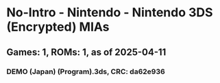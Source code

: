 # No-Intro - Nintendo - Nintendo 3DS (Encrypted) MIAs
## Games: 1, ROMs: 1, as of 2025-04-11

### DEMO (Japan) (Program).3ds, CRC: da62e936
